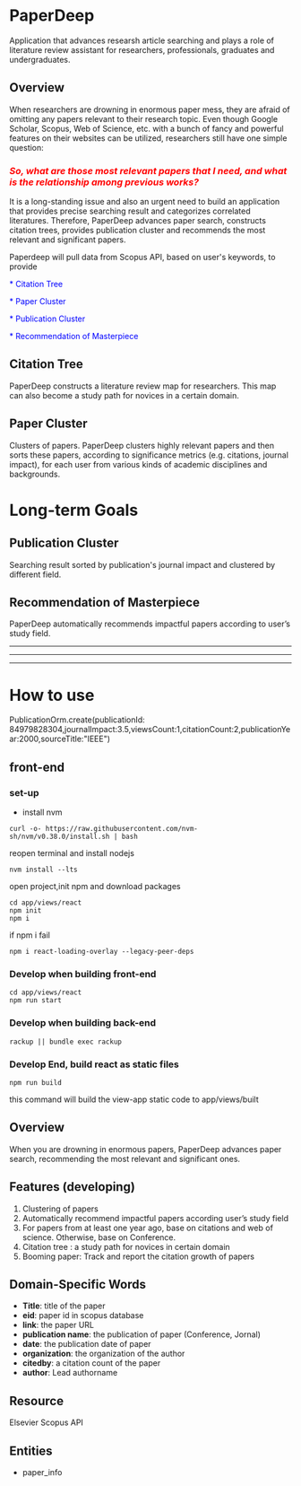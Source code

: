 # PaperDeep  
Application that advances researsh article searching and plays a role of literature review assistant for researchers, professionals, graduates and undergraduates.

## Overview
When researchers are drowning in enormous paper mess, they are afraid of omitting any papers relevant to their research topic. Even though Google Scholar, Scopus, Web of Science, etc. with a bunch of fancy and powerful features on their websites can be utilized, researchers still have one simple question: 

### <span style="color:red"> ***So, what are those most relevant papers that I need, and what is the relationship among previous works?*** </span> 

It is a long-standing issue and also an urgent need to build an application that provides precise searching result and categorizes correlated literatures. Therefore, PaperDeep advances paper search, constructs citation trees, provides publication cluster and recommends the most relevant and significant papers.

Paperdeep will pull data from Scopus API, based on user's keywords, to provide 

<span style="color:blue">* Citation Tree</span>

<span style="color:blue">* Paper Cluster</span>

<span style="color:blue">* Publication Cluster</span>

<span style="color:blue">* Recommendation of Masterpiece</span>


## Citation Tree
PaperDeep constructs a literature review map for researchers. This map can also become a study path for novices in a certain domain.

## Paper Cluster
Clusters of papers.
PaperDeep clusters highly relevant papers and then sorts these papers, according to significance metrics (e.g. citations, journal impact), for each user from various kinds of academic disciplines and backgrounds.

# Long-term Goals

## Publication Cluster
Searching result sorted by publication's journal impact and clustered by different field.

## Recommendation of Masterpiece
PaperDeep automatically recommends impactful papers according to user’s study field.

---
---
---
# How to use
PublicationOrm.create(publicationId: 84979828304,journalImpact:3.5,viewsCount:1,citationCount:2,publicationYear:2000,sourceTitle:"IEEE")
## front-end
### set-up
* install nvm
```
curl -o- https://raw.githubusercontent.com/nvm-sh/nvm/v0.38.0/install.sh | bash
```
reopen terminal and install nodejs
```
nvm install --lts
```
open project,init npm and download packages
```
cd app/views/react
npm init
npm i
```
if npm i fail
```
npm i react-loading-overlay --legacy-peer-deps
```
### Develop when building front-end
```
cd app/views/react
npm run start
```

### Develop when building back-end
```
rackup || bundle exec rackup
```
### Develop End, build react as static files
```
npm run build
```
this command will build the view-app static code to app/views/built

## Overview
When you are drowning in enormous papers, PaperDeep advances paper search, recommending the  most relevant and significant ones.

## Features (developing)
1. Clustering of papers
2. Automatically recommend impactful papers according user’s study field
3. For papers from at least one year ago, base on citations and web of science. Otherwise, base on Conference. 
4. Citation tree : a study path for novices in certain domain
5. Booming paper: Track and report the citation growth of papers
## Domain-Specific Words
* **Title**: title of the paper
* **eid**: paper id in scopus database
* **link**: the paper URL
* **publication name**: the publication of paper (Conference, Jornal)
* **date**: the publication date of paper
* **organization**: the organization of the author
* **citedby**: a citation count of the paper
* **author**: Lead authorname



## Resource
Elsevier Scopus API

## Entities
* paper_info
